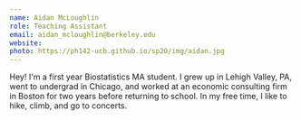```yaml
---
name: Aidan McLoughlin
role: Teaching Assistant
email: aidan_mcloughlin@berkeley.edu
website: 
photo: https://ph142-ucb.github.io/sp20/img/aidan.jpg
---
```


Hey! I'm a first year Biostatistics MA student. I grew up in Lehigh Valley, PA, went to undergrad in Chicago, and worked at an economic consulting firm in Boston for two years before returning to school. In my free time, I like to hike, climb, and go to concerts.
